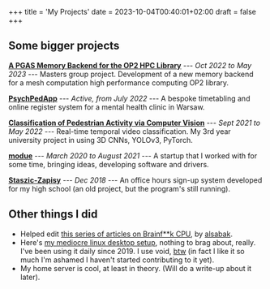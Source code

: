 +++
title = 'My Projects'
date = 2023-10-04T00:40:01+02:00
draft = false
+++

## Some bigger projects

**[A PGAS Memory Backend for the OP2 HPC Library](/projects/op2_gaspi)** --- _Oct 2022 to May 2023_ --- Masters group project. Development of a new memory backend for a mesh computation high performance computing OP2 library.

**[PsychPedApp](/projects/psychpedapp)** --- _Active, from July 2022_ --- A bespoke timetabling and online register system for a mental health clinic in Warsaw.

**[Classification of Pedestrian Activity via Computer Vision](/projects/computer_vision)** --- _Sept 2021 to May 2022_ --- Real-time temporal video classification. My 3rd year university project in using 3D CNNs, YOLOv3, PyTorch. 

**[modue](/projects/modue)** --- _March 2020 to August 2021_ --- A startup that I worked with for some time, bringing ideas, developing software and drivers.

**[Staszic-Zapisy](/projects/staszic-zapisy)** --- _Dec 2018_ --- An office hours sign-up system developed for my high school (an old project, but the program's still running).


## Other things I did

* Helped edit [this series of articles on Brainf**k CPU](https://dev.to/olus2000/series/12820), by [alsabak](https://olus2000.pl).
* Here's [my mediocre linux desktop setup](void_setup.md), nothing to brag about, really. I've been using it daily since 2019. I use void, [btw](https://voidlinux.org) (in fact I like it so much I'm ashamed I haven't started contributing to it yet).
* My home server is cool, at least in theory. (Will do a write-up about it later).


